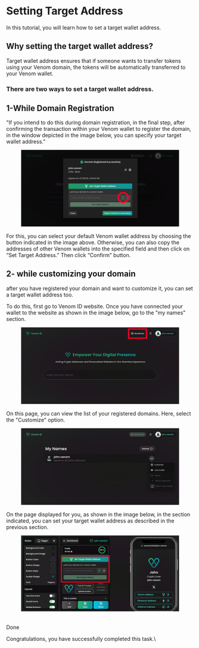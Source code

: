 # Setting Target Address

In this tutorial, you will learn how to set a target wallet address.

## Why setting the target wallet address?

Target wallet address ensures that if someone wants to transfer tokens using your Venom domain, the tokens will be automatically transferred to your Venom wallet.

### There are two ways to set a target wallet address.

## 1-While Domain Registration

"If you intend to do this during domain registration, in the final step, after confirming the transaction within your Venom wallet to register the domain, in the window depicted in the image below, you can specify your target wallet address."

<figure><img src="../.gitbook/assets/Venom ID target wallet address 1.png" alt=""><figcaption></figcaption></figure>

For this, you can select your default Venom wallet address by choosing the button indicated in the image above. Otherwise, you can also copy the addresses of other Venom wallets into the specified field and then click on “Set Target Address.” Then click “Confirm” button.

## 2- while customizing your domain

after you have registered your domain and want to customize it, you can set a target wallet address too.

To do this, first go to Venom ID website. Once you have connected your wallet to the website as shown in the image below, go to the "my names" section.

<figure><img src="../.gitbook/assets/Venom ID domain names (1).png" alt=""><figcaption></figcaption></figure>

On this page, you can view the list of your registered domains. Here, select the "Customize" option.

<figure><img src="../.gitbook/assets/Venom ID names.png" alt=""><figcaption></figcaption></figure>

On the page displayed for you, as shown in the image below, in the section indicated, you can set your target wallet address as described in the previous section.

<figure><img src="../.gitbook/assets/Venom ID customize page.png" alt=""><figcaption></figcaption></figure>

\
Done

Congratulations, you have successfully completed this task.\
